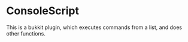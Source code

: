 ConsoleScript
=============

This is a bukkit plugin, which executes commands from a list, and does other functions.
